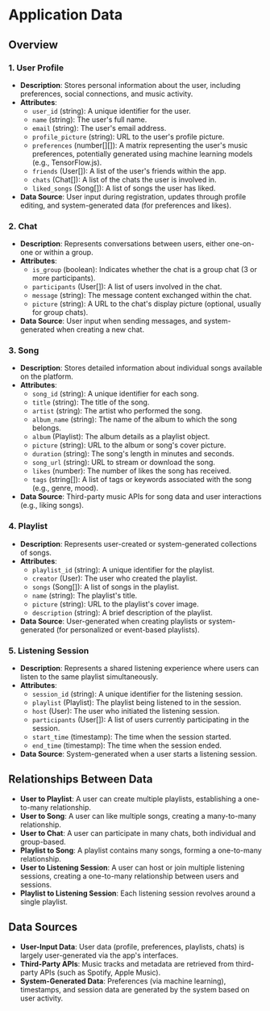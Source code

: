 # Application Data

## Overview

### 1. User Profile
- **Description**: Stores personal information about the user, including preferences, social connections, and music activity.
- **Attributes**:
  - `user_id` (string): A unique identifier for the user.
  - `name` (string): The user's full name.
  - `email` (string): The user's email address.
  - `profile_picture` (string): URL to the user's profile picture.
  - `preferences` (number[][]): A matrix representing the user's music preferences, potentially generated using machine learning models (e.g., TensorFlow.js).
  - `friends` (User[]): A list of the user's friends within the app.
  - `chats` (Chat[]): A list of the chats the user is involved in.
  - `liked_songs` (Song[]): A list of songs the user has liked.
- **Data Source**: User input during registration, updates through profile editing, and system-generated data (for preferences and likes).

### 2. Chat
- **Description**: Represents conversations between users, either one-on-one or within a group.
- **Attributes**:
  - `is_group` (boolean): Indicates whether the chat is a group chat (3 or more participants).
  - `participants` (User[]): A list of users involved in the chat.
  - `message` (string): The message content exchanged within the chat.
  - `picture` (string): A URL to the chat's display picture (optional, usually for group chats).
- **Data Source**: User input when sending messages, and system-generated when creating a new chat.

### 3. Song
- **Description**: Stores detailed information about individual songs available on the platform.
- **Attributes**:
  - `song_id` (string): A unique identifier for each song.
  - `title` (string): The title of the song.
  - `artist` (string): The artist who performed the song.
  - `album_name` (string): The name of the album to which the song belongs.
  - `album` (Playlist): The album details as a playlist object.
  - `picture` (string): URL to the album or song's cover picture.
  - `duration` (string): The song's length in minutes and seconds.
  - `song_url` (string): URL to stream or download the song.
  - `likes` (number): The number of likes the song has received.
  - `tags` (string[]): A list of tags or keywords associated with the song (e.g., genre, mood).
- **Data Source**: Third-party music APIs for song data and user interactions (e.g., liking songs).

### 4. Playlist
- **Description**: Represents user-created or system-generated collections of songs.
- **Attributes**:
  - `playlist_id` (string): A unique identifier for the playlist.
  - `creator` (User): The user who created the playlist.
  - `songs` (Song[]): A list of songs in the playlist.
  - `name` (string): The playlist's title.
  - `picture` (string): URL to the playlist's cover image.
  - `description` (string): A brief description of the playlist.
- **Data Source**: User-generated when creating playlists or system-generated (for personalized or event-based playlists).

### 5. Listening Session
- **Description**: Represents a shared listening experience where users can listen to the same playlist simultaneously.
- **Attributes**:
  - `session_id` (string): A unique identifier for the listening session.
  - `playlist` (Playlist): The playlist being listened to in the session.
  - `host` (User): The user who initiated the listening session.
  - `participants` (User[]): A list of users currently participating in the session.
  - `start_time` (timestamp): The time when the session started.
  - `end_time` (timestamp): The time when the session ended.
- **Data Source**: System-generated when a user starts a listening session.

## Relationships Between Data

- **User to Playlist**: A user can create multiple playlists, establishing a one-to-many relationship.
- **User to Song**: A user can like multiple songs, creating a many-to-many relationship.
- **User to Chat**: A user can participate in many chats, both individual and group-based.
- **Playlist to Song**: A playlist contains many songs, forming a one-to-many relationship.
- **User to Listening Session**: A user can host or join multiple listening sessions, creating a one-to-many relationship between users and sessions.
- **Playlist to Listening Session**: Each listening session revolves around a single playlist.

## Data Sources

- **User-Input Data**: User data (profile, preferences, playlists, chats) is largely user-generated via the app's interfaces.
- **Third-Party APIs**: Music tracks and metadata are retrieved from third-party APIs (such as Spotify, Apple Music).
- **System-Generated Data**: Preferences (via machine learning), timestamps, and session data are generated by the system based on user activity.